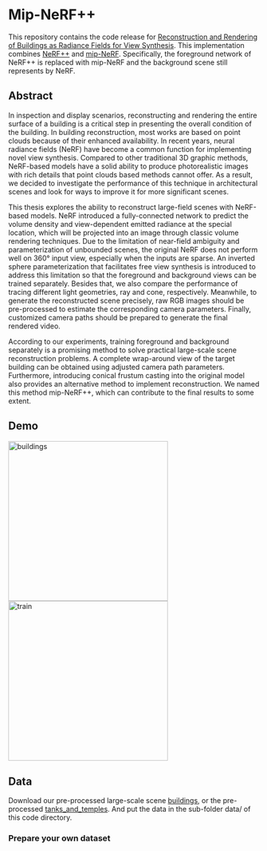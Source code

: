 # Mip-NeRF++
This repository contains the code release for [Reconstruction and Rendering of Buildings as Radiance Fields for View Synthesis](http://resolver.tudelft.nl/uuid:87d5d228-e00d-4cea-9e70-985315956556). This implementation combines [NeRF++](https://github.com/Kai-46/nerfplusplus) and [mip-NeRF](https://github.com/google/mipnerf). Specifically, the foreground network of NeRF++ is replaced with mip-NeRF and the background scene still represents by NeRF. 

## Abstract
In inspection and display scenarios, reconstructing and rendering the entire surface of a building is a critical step in presenting the overall condition of the building. In building reconstruction, most works are based on point clouds because of their enhanced availability. In recent years, neural radiance fields (NeRF) have become a common function for implementing novel view synthesis. Compared to other traditional 3D graphic methods, NeRF-based models have a solid ability to produce photorealistic images with rich details that point clouds based methods cannot offer. As a result, we decided to investigate the performance of this technique in architectural scenes and look for ways to improve it for more significant scenes.

This thesis explores the ability to reconstruct large-field scenes with NeRF-based models. NeRF introduced a fully-connected network to predict the volume density and view-dependent emitted radiance at the special location, which will be projected into an image through classic volume rendering techniques. Due to the limitation of near-field ambiguity and parameterization of unbounded scenes, the original NeRF does not perform well on 360° input view, especially when the inputs are sparse. An inverted sphere parameterization that facilitates free view synthesis is introduced to address this limitation so that the foreground and background views can be trained separately. Besides that, we also compare the performance of tracing different light geometries, ray and cone, respectively. Meanwhile, to generate the reconstructed scene precisely, raw RGB images should be pre-processed to estimate the corresponding camera parameters. Finally, customized camera paths should be prepared to generate the final rendered video.

According to our experiments, training foreground and background separately is a promising method to solve practical large-scale scene reconstruction problems. A complete wrap-around view of the target building can be obtained using adjusted camera path parameters. Furthermore, introducing conical frustum casting into the original model also provides an alternative method to implement reconstruction. We named this method mip-NeRF++, which can contribute to the final results to some extent.

## Demo
<img src="https://github.com/147-Enpu/mipnerfplusplus/blob/master/demo/buildings.gif" width="320" alt="buildings">
<img src="https://github.com/147-Enpu/mipnerfplusplus/blob/master/demo/train.gif" width="320" alt="train">

## Data
Download our pre-processed large-scale scene [buildings](https://drive.google.com/drive/folders/1SO6ku2NWfjezbLM8tZ28KmCSeTcW_-OH?usp=sharing), or the pre-processed [tanks_and_temples](https://drive.google.com/file/d/11KRfN91W1AxAW6lOFs4EeYDbeoQZCi87/view?usp=sharing). And put the data in the sub-folder data/ of this code directory.
### Prepare your own dataset

